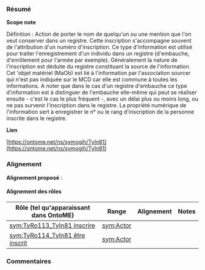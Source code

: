 ### Résumé

**Scope note**

Définition : Action de porter le nom de quelqu'un ou une mention que l'on veut conserver dans un registre. Cette inscription s'accompagne souvent de l'attribution d'un numéro d'inscription.	Ce type d'information est  utilisé pour traiter l'enregistrement d'un individu dans un registre (d'embauche, d'enrôlement pour l'armée par exemple).	Généralement la nature de l'inscription est déduite du registre constituant la source de l'information. Cet 'objet matériel (MaOb) est lié à l'information par l'association sourcer qui n'est pas indiquée sur le MCD car elle est commune à toutes les informations.	A noter que dans le cas d'un registre d'embauche ce type d'information est à distinguer de l'embauche elle-même qui peut se réaliser ensuite - c'est le cas le plus fréquent -, avec un délai plus ou moins long, ou ne pas survenir l'inscription dans le registre.	La propriété numérique de l'information sert à enregistrer le n° ou le rang d'inscription de la personne inscrite dans le registre.

**Lien**

[https://ontome.net/ns/symogih/TyIn81](https://ontome.net/ns/symogih/TyIn81)

### Alignement

**Alignement proposé** :

#### Alignement des rôles

| Rôle (tel qu'apparaissant dans OntoME) | Range | Alignement | Notes |
| ----- | ----- | ----- | ----- |
| [sym:TyRo113_TyIn81 inscrire](https://ontome.net/ns/symogih/TyRo113_TyIn81) | [sym:Actor](https://ontome.net/ns/symogih/Actor) |   |   |
| [sym:TyRo114_TyIn81 être inscrit](https://ontome.net/ns/symogih/TyRo114_TyIn81) | [sym:Actor](https://ontome.net/ns/symogih/Actor) |   |   |

### Commentaires